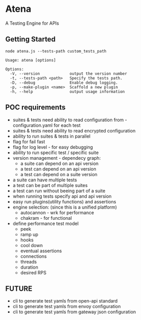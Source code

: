 # Atena

A Testing Engine for APIs

## Getting Started

`node atena.js --tests-path custom_tests_path`

```
Usage: atena [options]

Options:
  -V, --version             output the version number
  -t, --tests-path <path>   Specify the tests path.
  -D, --debug               Enable debug logging.
  -p, --make-plugin <name>  Scaffold a new plugin
  -h, --help                output usage information
```

## POC requirements

* suites & tests need ability to read configuration from - configuration.yaml for each test
* suites & tests need ability to read encrypted configuration
* ability to run suites & tests in parallel
* flag for fail fast 
* flag for log level - for easy debugging
* ability to run specific test / specific suite
* version management - dependecy graph:
  * a suite can depend on an api version
  * a test can depend on an api version
  * a test can depend on a suite version
* a suite can have multiple tests
* a test can be part of multiple suites
* a test can run without beeing part of a suite
* when running tests specify api and api version
* easy run plugins(utility functions) and assertions
* engine selection: (since this is a unified platform)
  * autocannon - wrk for performance
  * chakram - for functional
* define performance test model
  * peek
  * ramp up
  * hooks
  * cool down
  * eventual assertions
  * connections
  * threads
  * duration
  * desired RPS

## FUTURE

* cli to generate test yamls from open-api standard
* cli to generate test yamls from envoy configuration
* cli to generate test yamls from gateway json configuration
